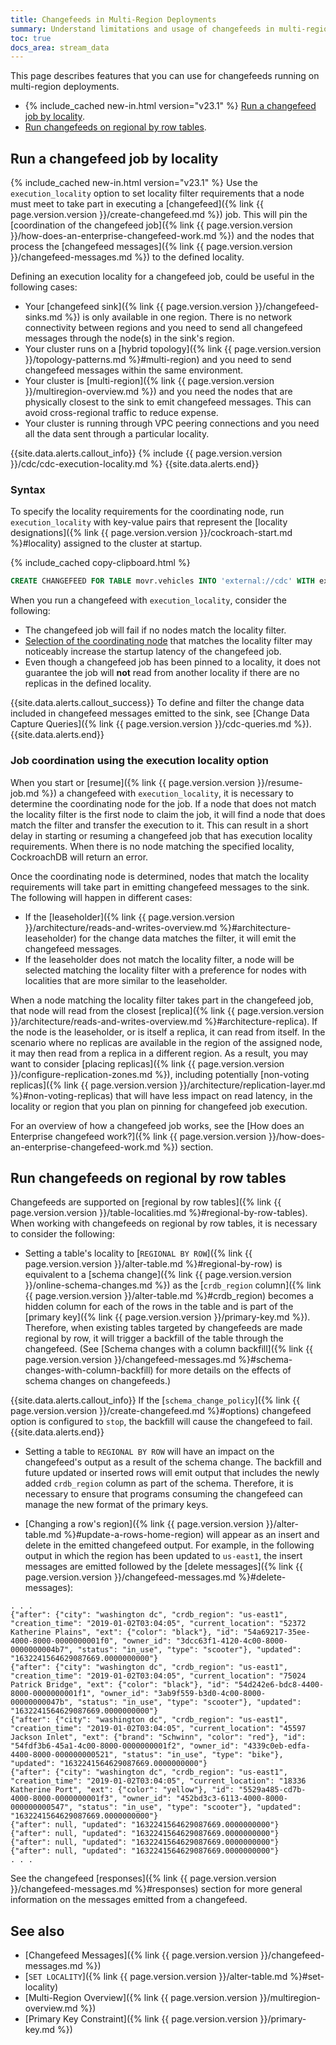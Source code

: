 ```yaml
---
title: Changefeeds in Multi-Region Deployments
summary: Understand limitations and usage of changefeeds in multi-region deployments.
toc: true
docs_area: stream_data
---
```


This page describes features that you can use for changefeeds running on multi-region deployments.

- {% include_cached new-in.html version="v23.1" %} [Run a changefeed job by locality](#run-a-changefeed-job-by-locality).
- [Run changefeeds on regional by row tables](#run-changefeeds-on-regional-by-row-tables).

## Run a changefeed job by locality

{% include_cached new-in.html version="v23.1" %} Use the `execution_locality` option to set locality filter requirements that a node must meet to take part in executing a [changefeed]({% link {{ page.version.version }}/create-changefeed.md %}) job. This will pin the [coordination of the changefeed job]({% link {{ page.version.version }}/how-does-an-enterprise-changefeed-work.md %}) and the nodes that process the [changefeed messages]({% link {{ page.version.version }}/changefeed-messages.md %}) to the defined locality.

Defining an execution locality for a changefeed job, could be useful in the following cases:

- Your [changefeed sink]({% link {{ page.version.version }}/changefeed-sinks.md %}) is only available in one region. There is no network connectivity between regions and you need to send all changefeed messages through the node(s) in the sink's region.
- Your cluster runs on a [hybrid topology]({% link {{ page.version.version }}/topology-patterns.md %}#multi-region) and you need to send changefeed messages within the same environment.
- Your cluster is [multi-region]({% link {{ page.version.version }}/multiregion-overview.md %}) and you need the nodes that are physically closest to the sink to emit changefeed messages. This can avoid cross-regional traffic to reduce expense.
- Your cluster is running through VPC peering connections and you need all the data sent through a particular locality.

{{site.data.alerts.callout_info}}
{% include {{ page.version.version }}/cdc/cdc-execution-locality.md %}
{{site.data.alerts.end}}

### Syntax

To specify the locality requirements for the coordinating node, run `execution_locality` with key-value pairs that represent the [locality designations]({% link {{ page.version.version }}/cockroach-start.md %}#locality) assigned to the cluster at startup.

{% include_cached copy-clipboard.html %}
~~~sql
CREATE CHANGEFEED FOR TABLE movr.vehicles INTO 'external://cdc' WITH execution_locality='region=us-east-2,cloud=aws';
~~~

When you run a changefeed with `execution_locality`, consider the following:

- The changefeed job will fail if no nodes match the locality filter.
- [Selection of the coordinating node](#job-coordination-using-the-execution-locality-option) that matches the locality filter may noticeably increase the startup latency of the changefeed job.
- Even though a changefeed job has been pinned to a locality, it does not guarantee the job will **not** read from another locality if there are no replicas in the defined locality.

{{site.data.alerts.callout_success}}
To define and filter the change data included in changefeed messages emitted to the sink, see [Change Data Capture Queries]({% link {{ page.version.version }}/cdc-queries.md %}).
{{site.data.alerts.end}}

### Job coordination using the execution locality option

When you start or [resume]({% link {{ page.version.version }}/resume-job.md %}) a changefeed with `execution_locality`, it is necessary to determine the coordinating node for the job. If a node that does not match the locality filter is the first node to claim the job, it will find a node that does match the filter and transfer the execution to it. This can result in a short delay in starting or resuming a changefeed job that has execution locality requirements. When there is no node matching the specified locality, CockroachDB will return an error.

Once the coordinating node is determined, nodes that match the locality requirements will take part in emitting changefeed messages to the sink. The following will happen in different cases:

- If the [leaseholder]({% link {{ page.version.version }}/architecture/reads-and-writes-overview.md %}#architecture-leaseholder) for the change data matches the filter, it will emit the changefeed messages.
- If the leaseholder does not match the locality filter, a node will be selected matching the locality filter with a preference for nodes with localities that are more similar to the leaseholder.

When a node matching the locality filter takes part in the changefeed job, that node will read from the closest [replica]({% link {{ page.version.version }}/architecture/reads-and-writes-overview.md %}#architecture-replica). If the node is the leaseholder, or is itself a replica, it can read from itself. In the scenario where no replicas are available in the region of the assigned node, it may then read from a replica in a different region. As a result, you may want to consider [placing replicas]({% link {{ page.version.version }}/configure-replication-zones.md %}), including potentially [non-voting replicas]({% link {{ page.version.version }}/architecture/replication-layer.md %}#non-voting-replicas) that will have less impact on read latency, in the locality or region that you plan on pinning for changefeed job execution.

For an overview of how a changefeed job works, see the [How does an Enterprise changefeed work?]({% link {{ page.version.version }}/how-does-an-enterprise-changefeed-work.md %}) section.

## Run changefeeds on regional by row tables

Changefeeds are supported on [regional by row tables]({% link {{ page.version.version }}/table-localities.md %}#regional-by-row-tables). When working with changefeeds on regional by row tables, it is necessary to consider the following:

- Setting a table's locality to [`REGIONAL BY ROW`]({% link {{ page.version.version }}/alter-table.md %}#regional-by-row) is equivalent to a [schema change]({% link {{ page.version.version }}/online-schema-changes.md %}) as the [`crdb_region` column]({% link {{ page.version.version }}/alter-table.md %}#crdb_region) becomes a hidden column for each of the rows in the table and is part of the [primary key]({% link {{ page.version.version }}/primary-key.md %}). Therefore, when existing tables targeted by changefeeds are made regional by row, it will trigger a backfill of the table through the changefeed. (See [Schema changes with a column backfill]({% link {{ page.version.version }}/changefeed-messages.md %}#schema-changes-with-column-backfill) for more details on the effects of schema changes on changefeeds.)

{{site.data.alerts.callout_info}}
If the [`schema_change_policy`]({% link {{ page.version.version }}/create-changefeed.md %}#options) changefeed option is configured to `stop`, the backfill will cause the changefeed to fail.
{{site.data.alerts.end}}

- Setting a table to `REGIONAL BY ROW` will have an impact on the changefeed's output as a result of the schema change. The backfill and future updated or inserted rows will emit output that includes the newly added `crdb_region` column as part of the schema. Therefore, it is necessary to ensure that programs consuming the changefeed can manage the new format of the primary keys.

- [Changing a row's region]({% link {{ page.version.version }}/alter-table.md %}#update-a-rows-home-region) will appear as an insert and delete in the emitted changefeed output. For example, in the following output in which the region has been updated to `us-east1`, the insert messages are emitted followed by the [delete messages]({% link {{ page.version.version }}/changefeed-messages.md %}#delete-messages):

~~~
. . .
{"after": {"city": "washington dc", "crdb_region": "us-east1", "creation_time": "2019-01-02T03:04:05", "current_location": "52372 Katherine Plains", "ext": {"color": "black"}, "id": "54a69217-35ee-4000-8000-0000000001f0", "owner_id": "3dcc63f1-4120-4c00-8000-0000000004b7", "status": "in_use", "type": "scooter"}, "updated": "1632241564629087669.0000000000"}
{"after": {"city": "washington dc", "crdb_region": "us-east1", "creation_time": "2019-01-02T03:04:05", "current_location": "75024 Patrick Bridge", "ext": {"color": "black"}, "id": "54d242e6-bdc8-4400-8000-0000000001f1", "owner_id": "3ab9f559-b3d0-4c00-8000-00000000047b", "status": "in_use", "type": "scooter"}, "updated": "1632241564629087669.0000000000"}
{"after": {"city": "washington dc", "crdb_region": "us-east1", "creation_time": "2019-01-02T03:04:05", "current_location": "45597 Jackson Inlet", "ext": {"brand": "Schwinn", "color": "red"}, "id": "54fdf3b6-45a1-4c00-8000-0000000001f2", "owner_id": "4339c0eb-edfa-4400-8000-000000000521", "status": "in_use", "type": "bike"}, "updated": "1632241564629087669.0000000000"}
{"after": {"city": "washington dc", "crdb_region": "us-east1", "creation_time": "2019-01-02T03:04:05", "current_location": "18336 Katherine Port", "ext": {"color": "yellow"}, "id": "5529a485-cd7b-4000-8000-0000000001f3", "owner_id": "452bd3c3-6113-4000-8000-000000000547", "status": "in_use", "type": "scooter"}, "updated": "1632241564629087669.0000000000"}
{"after": null, "updated": "1632241564629087669.0000000000"}
{"after": null, "updated": "1632241564629087669.0000000000"}
{"after": null, "updated": "1632241564629087669.0000000000"}
{"after": null, "updated": "1632241564629087669.0000000000"}
. . .
~~~

See the changefeed [responses]({% link {{ page.version.version }}/changefeed-messages.md %}#responses) section for more general information on the messages emitted from a changefeed.

## See also

- [Changefeed Messages]({% link {{ page.version.version }}/changefeed-messages.md %})
- [`SET LOCALITY`]({% link {{ page.version.version }}/alter-table.md %}#set-locality)
- [Multi-Region Overview]({% link {{ page.version.version }}/multiregion-overview.md %})
- [Primary Key Constraint]({% link {{ page.version.version }}/primary-key.md %})
